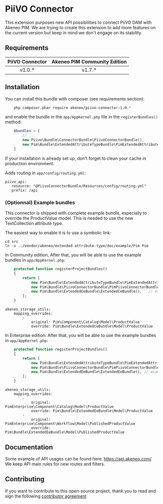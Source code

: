 # PiiVO Connector

This extension purposes new API possibilities to connect PiiVO DAM with Akeneo PIM.
We are trying to create this extension to add more features on the current version but keep in mind we don't engage on its stability.


## Requirements

| PiiVO Connector     | Akeneo PIM Community Edition |
|:-------------------:|:----------------------------:|
| v1.0.*              | v1.7.*                       |

## Installation
You can install this bundle with composer (see requirements section):

```bash
    php composer.phar require akeneo/piivo-connector:1.0.*
```

and enable the bundle in the `app/AppKernel.php` file in the `registerBundles()` method:

```php
    $bundles = [
        // ...
        new Piivo\Bundle\ConnectorBundle\PiivoConnectorBundle(),
        new Pim\Bundle\ExtendedAttributeTypeBundle\PimExtendedAttributeTypeBundle(),
    ]
```

If your installation is already set up, don't forget to clean your cache in production environment.

Adds routing in `app/config/routing.yml`:
```
piivo_api:
   resource: "@PiivoConnectorBundle/Resources/config/routing.yml"
   prefix: /api
```

### (Optionnal) Example bundles

This connector is shipped with complete example bundle, especially to override the ProductValue model.
This is needed to use the new TextCollection attribute type.

The easiest way to enable it is to use a symbolic link:

```
cd src
ln -s ../vendor/akeneo/extended-attribute-type/doc/example/Pim Pim
```

In Community edition,
After that, you will be able to use the example bundles in `app/AppKernel.php`:

```php
    protected function registerProjectBundles()
    {
        return [
            new Pim\Bundle\ExtendedAttributeTypeBundle\PimExtendedAttributeTypeBundle(),
            new Pim\Bundle\PiivoConnectorBundle\PimPiivoConnectorBundle(),
            new Pim\Bundle\ExtendedCeBundle\ExtendedCeBundle(),   // example CE bundle to activate the extended attributes
        ];
    }
```

```
akeneo_storage_utils:
    mapping_overrides:
        -
            original: Pim\Component\Catalog\Model\ProductValue
            override: Pim\Bundle\ExtendedCeBundle\Model\ProductValue
```

In Enterprise edition:
After that, you will be able to use the example bundles in `app/AppKernel.php`:

```php
    protected function registerProjectBundles()
    {
        return [
            new Pim\Bundle\ExtendedAttributeTypeBundle\PimExtendedAttributeTypeBundle(),
            new Pim\Bundle\PiivoConnectorBundle\PimPiivoConnectorBundle(),
            new Pim\Bundle\ExtendedEeBundle\ExtendedEeBundle(), // example EE bundle to activate the extended attributes
        ];
    }
```

```
akeneo_storage_utils:
    mapping_overrides:
        -
            original: PimEnterprise\Component\Catalog\Model\ProductValue
            override: Pim\Bundle\ExtendedEeBundle\Model\ProductValue
        -
            original: PimEnterprise\Component\Workflow\Model\PublishedProductValue
            override: Pim\Bundle\ExtendedEeBundle\Model\PublishedProductValue
```

## Documentation

Some example of API usages can be found here: https://api.akeneo.com/
We keep API main rules for new routes and filters.


## Contributing

If you want to contribute to this open-source project, thank you to read and sign the following [contributor agreement](http://www.akeneo.com/contributor-license-agreement/)
